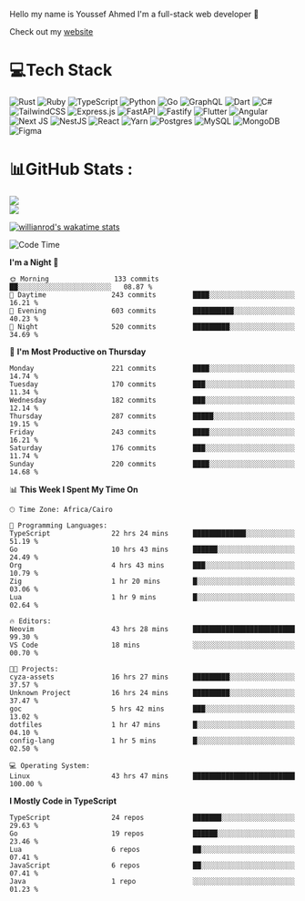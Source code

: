 Hello my name is Youssef Ahmed I'm a full-stack web developer 👋

Check out my [website](https://youssefahmed.vercel.app)
 
# 💻Tech Stack

![Rust](https://img.shields.io/badge/rust-%23000000.svg?style=for-the-badge&logo=rust&logoColor=white) ![Ruby](https://img.shields.io/badge/ruby-%23CC342D.svg?style=for-the-badge&logo=ruby&logoColor=white) ![TypeScript](https://img.shields.io/badge/typescript-%23007ACC.svg?style=for-the-badge&logo=typescript&logoColor=white) ![Python](https://img.shields.io/badge/python-3670A0?style=for-the-badge&logo=python&logoColor=ffdd54) ![Go](https://img.shields.io/badge/go-%2300ADD8.svg?style=for-the-badge&logo=go&logoColor=white) ![GraphQL](https://img.shields.io/badge/-GraphQL-E10098?style=for-the-badge&logo=graphql&logoColor=white) ![Dart](https://img.shields.io/badge/dart-%230175C2.svg?style=for-the-badge&logo=dart&logoColor=white) ![C#](https://img.shields.io/badge/c%23-%23239120.svg?style=for-the-badge&logo=c-sharp&logoColor=white) ![TailwindCSS](https://img.shields.io/badge/tailwindcss-%2338B2AC.svg?style=for-the-badge&logo=tailwind-css&logoColor=white) ![Express.js](https://img.shields.io/badge/express.js-%23404d59.svg?style=for-the-badge&logo=express&logoColor=%2361DAFB) ![FastAPI](https://img.shields.io/badge/FastAPI-005571?style=for-the-badge&logo=fastapi) ![Fastify](https://img.shields.io/badge/fastify-%23000000.svg?style=for-the-badge&logo=fastify&logoColor=white) ![Flutter](https://img.shields.io/badge/Flutter-%2302569B.svg?style=for-the-badge&logo=Flutter&logoColor=white) ![Angular](https://img.shields.io/badge/angular-%23DD0031.svg?style=for-the-badge&logo=angular&logoColor=white) ![Next JS](https://img.shields.io/badge/Next-black?style=for-the-badge&logo=next.js&logoColor=white) ![NestJS](https://img.shields.io/badge/nestjs-%23E0234E.svg?style=for-the-badge&logo=nestjs&logoColor=white) ![React](https://img.shields.io/badge/react-%2320232a.svg?style=for-the-badge&logo=react&logoColor=%2361DAFB) ![Yarn](https://img.shields.io/badge/yarn-%232C8EBB.svg?style=for-the-badge&logo=yarn&logoColor=white) ![Postgres](https://img.shields.io/badge/postgres-%23316192.svg?style=for-the-badge&logo=postgresql&logoColor=white) ![MySQL](https://img.shields.io/badge/mysql-%2300f.svg?style=for-the-badge&logo=mysql&logoColor=white) ![MongoDB](https://img.shields.io/badge/MongoDB-%234ea94b.svg?style=for-the-badge&logo=mongodb&logoColor=white)     ![Figma](https://img.shields.io/badge/figma-%23F24E1E.svg?style=for-the-badge&logo=figma&logoColor=white)

# 📊GitHub Stats :

![](https://github-readme-stats.vercel.app/api?username=joetifa2003&theme=tokyonight&hide_border=false&include_all_commits=false&count_private=false)<br/>
![](https://github-readme-streak-stats.herokuapp.com/?user=joetifa2003&theme=tokyonight&hide_border=false)<br/>

[![willianrod's wakatime stats](https://github-readme-stats.vercel.app/api/wakatime?username=joetifa2003&layout=compact)](https://github.com/anuraghazra/github-readme-stats)
<!--START_SECTION:waka-->
![Code Time](http://img.shields.io/badge/Code%20Time-2%2C414%20hrs%2031%20mins-blue)

**I'm a Night 🦉** 

```text
🌞 Morning                133 commits         ██░░░░░░░░░░░░░░░░░░░░░░░   08.87 % 
🌆 Daytime                243 commits         ████░░░░░░░░░░░░░░░░░░░░░   16.21 % 
🌃 Evening                603 commits         ██████████░░░░░░░░░░░░░░░   40.23 % 
🌙 Night                  520 commits         █████████░░░░░░░░░░░░░░░░   34.69 % 
```
📅 **I'm Most Productive on Thursday** 

```text
Monday                   221 commits         ████░░░░░░░░░░░░░░░░░░░░░   14.74 % 
Tuesday                  170 commits         ███░░░░░░░░░░░░░░░░░░░░░░   11.34 % 
Wednesday                182 commits         ███░░░░░░░░░░░░░░░░░░░░░░   12.14 % 
Thursday                 287 commits         █████░░░░░░░░░░░░░░░░░░░░   19.15 % 
Friday                   243 commits         ████░░░░░░░░░░░░░░░░░░░░░   16.21 % 
Saturday                 176 commits         ███░░░░░░░░░░░░░░░░░░░░░░   11.74 % 
Sunday                   220 commits         ████░░░░░░░░░░░░░░░░░░░░░   14.68 % 
```


📊 **This Week I Spent My Time On** 

```text
🕑︎ Time Zone: Africa/Cairo

💬 Programming Languages: 
TypeScript               22 hrs 24 mins      █████████████░░░░░░░░░░░░   51.19 % 
Go                       10 hrs 43 mins      ██████░░░░░░░░░░░░░░░░░░░   24.49 % 
Org                      4 hrs 43 mins       ███░░░░░░░░░░░░░░░░░░░░░░   10.79 % 
Zig                      1 hr 20 mins        █░░░░░░░░░░░░░░░░░░░░░░░░   03.06 % 
Lua                      1 hr 9 mins         █░░░░░░░░░░░░░░░░░░░░░░░░   02.64 % 

🔥 Editors: 
Neovim                   43 hrs 28 mins      █████████████████████████   99.30 % 
VS Code                  18 mins             ░░░░░░░░░░░░░░░░░░░░░░░░░   00.70 % 

🐱‍💻 Projects: 
cyza-assets              16 hrs 27 mins      █████████░░░░░░░░░░░░░░░░   37.57 % 
Unknown Project          16 hrs 24 mins      █████████░░░░░░░░░░░░░░░░   37.47 % 
goc                      5 hrs 42 mins       ███░░░░░░░░░░░░░░░░░░░░░░   13.02 % 
dotfiles                 1 hr 47 mins        █░░░░░░░░░░░░░░░░░░░░░░░░   04.10 % 
config-lang              1 hr 5 mins         █░░░░░░░░░░░░░░░░░░░░░░░░   02.50 % 

💻 Operating System: 
Linux                    43 hrs 47 mins      █████████████████████████   100.00 % 
```

**I Mostly Code in TypeScript** 

```text
TypeScript               24 repos            ███████░░░░░░░░░░░░░░░░░░   29.63 % 
Go                       19 repos            ██████░░░░░░░░░░░░░░░░░░░   23.46 % 
Lua                      6 repos             ██░░░░░░░░░░░░░░░░░░░░░░░   07.41 % 
JavaScript               6 repos             ██░░░░░░░░░░░░░░░░░░░░░░░   07.41 % 
Java                     1 repo              ░░░░░░░░░░░░░░░░░░░░░░░░░   01.23 % 
```




<!--END_SECTION:waka-->
